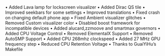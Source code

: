 • Added Lava lamp for lockscreen visualizer
• Added Dirac QS tile
• Improved seekbars for some settings
• Improved translations
• Fixed crash on changing default phone app
• Fixed Ambient visualizer glitches
• Removed Custom visualizer color
• Disabled boost framework for incompatible devices
• Added alucard,zzmoove and smartmax governors
• Added CPU Voltage Control
• Removed ElementalX Support
• Removed AutoSMP Support
• Added CPU 268mhz clockspeed
• Added 27 MHz GPU frequency step
• Reduced CPU Retention Voltage
• Thanks to GuaiYiHu’s Makefile
